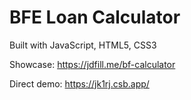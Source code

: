 <h1>BFE Loan Calculator</h1>

Built with JavaScript, HTML5, CSS3

Showcase: https://jdfill.me/bf-calculator

Direct demo: https://jk1rj.csb.app/

